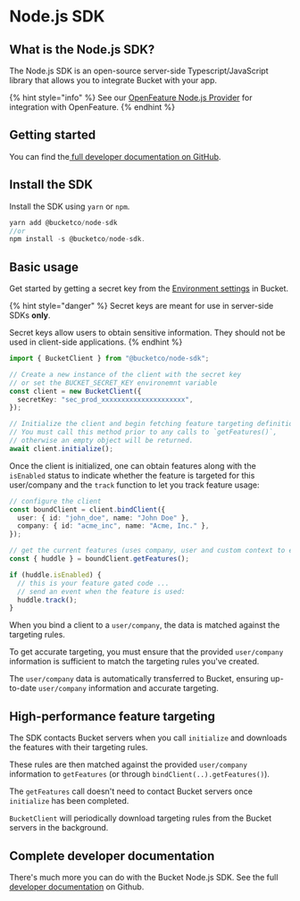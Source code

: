 # Node.js SDK

## What is the Node.js SDK?

The Node.js SDK  is an open-source server-side Typescript/JavaScript library that allows you to integrate Bucket with your app. &#x20;

{% hint style="info" %}
See our [OpenFeature Node.js Provider](https://github.com/bucketco/bucket-javascript-sdk/blob/main/packages/openfeature-node-provider/README.md) for integration with OpenFeature.
{% endhint %}

## Getting started

You can find the[ full developer documentation on GitHub](https://github.com/bucketco/bucket-javascript-sdk/tree/main/packages/node-sdk).

## Install the SDK

Install the SDK using `yarn` or `npm`.

```typescript
yarn add @bucketco/node-sdk 
//or 
npm install -s @bucketco/node-sdk.
```

## Basic usage

Get started by getting a secret key from the [Environment settings](../product-handbook/managing-apps/environments.md) in Bucket.

{% hint style="danger" %}
Secret keys are meant for use in server-side SDKs **only**.

Secret keys allow users to obtain sensitive information. They should not be used in client-side applications.
{% endhint %}

```typescript
import { BucketClient } from "@bucketco/node-sdk";

// Create a new instance of the client with the secret key
// or set the BUCKET_SECRET_KEY environemnt variable
const client = new BucketClient({
  secretKey: "sec_prod_xxxxxxxxxxxxxxxxxxxxx",
});

// Initialize the client and begin fetching feature targeting definitions.
// You must call this method prior to any calls to `getFeatures()`,
// otherwise an empty object will be returned.
await client.initialize();
```

Once the client is initialized, one can obtain features along with the `isEnabled`  status to indicate whether the feature is targeted for this user/company and the `track` function to let you track feature usage:

```typescript
// configure the client
const boundClient = client.bindClient({
  user: { id: "john_doe", name: "John Doe" },
  company: { id: "acme_inc", name: "Acme, Inc." },
});

// get the current features (uses company, user and custom context to evaluate the features).
const { huddle } = boundClient.getFeatures();

if (huddle.isEnabled) {
  // this is your feature gated code ...
  // send an event when the feature is used:
  huddle.track();
}
```

When you bind a client to a `user/company`, the data is matched against the targeting rules.&#x20;

To get accurate targeting, you must ensure that the provided `user/company` information is sufficient to match the targeting rules you've created.&#x20;

The `user/company` data is automatically transferred to Bucket, ensuring up-to-date `user/company` information and accurate targeting.

## High-performance feature targeting

The SDK contacts Bucket servers when you call `initialize` and downloads the features with their targeting rules.&#x20;

These rules are then matched against the provided `user/company` information to `getFeatures` (or through `bindClient(..).getFeatures()`).&#x20;

The `getFeatures` call doesn't need to contact Bucket servers once `initialize` has been completed.&#x20;

`BucketClient` will periodically download targeting rules from the Bucket servers in the background.

## Complete developer documentation

There's much more you can do with the Bucket Node.js SDK.  See the full [developer documentation](https://github.com/bucketco/bucket-javascript-sdk/tree/main/packages/node-sdk) on Github.

